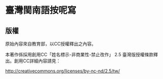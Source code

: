 # 臺灣閩南語按呢寫

## 版權

原始內容來自教育部，以CC授權釋出之內容。

本著作係採用創用CC「姓名標示-非商業性-禁止改作」
2.5 臺灣版授權條款釋出。創用CC詳細內容請見：

http://creativecommons.org/licenses/by-nc-nd/2.5/tw/

